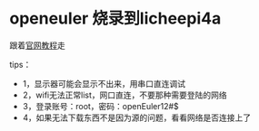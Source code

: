 # openeuler 烧录到licheepi4a

跟着[官网教程](https://docs.openeuler.org/zh/docs/24.03_LTS/docs/Installation/RISC-V-LicheePi4A.html)走

tips：
+ 1，显示器可能会显示不出来，用串口直连调试
+ 2，wifi无法正常list，网口直连，不要那种需要登陆的网络
+ 3，登录账号：root，密码：openEuler12#$
+ 4，如果无法下载东西不是因为源的问题，看看网络是否连接上了